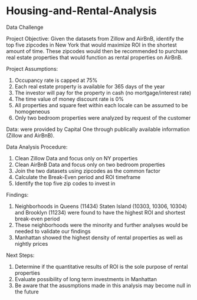 # Housing-and-Rental-Analysis
Data Challenge

Project Objective: Given the datasets from Zillow and AirBnB, identify the top five zipcodes in New York that would maximize ROI in the shortest amount of time. These zipcodes would then be recommended to purchase real estate properties that would function as rental properties on AirBnB.

Project Assumptions: 
1. Occupancy rate is capped at 75%
2. Each real estate property is available for 365 days of the year
3. The investor will pay for the property in cash (no mortgage/interest rate)
4. The time value of money discount rate is 0%
5. All properties and square feet within each locale can be assumed to be homogeneous
6. Only two bedroom properties were analyzed by request of the customer

Data: were provided by Capital One through publically available information (Zillow and AirBnB).

Data Analysis Procedure: 
1. Clean Zillow Data and focus only on NY properties
2. Clean AirBnB Data and focus only on two bedroom properties
3. Join the two datasets using zipcodes as the common factor
4. Calculate the Break-Even period and ROI timeframe
5. Identify the top five zip codes to invest in

Findings:
1. Neighborhoods in Queens (11434) Staten Island (10303, 10306, 10304) and Brooklyn (11234) were found to have the highest ROI and shortest break-even period
2. These neighborhoods were the minority and further analyses would be needed to validate our findings
3. Manhattan showed the highest density of rental properties as well as nightly prices

Next Steps:
1. Determine if the quantitative results of ROI is the sole purpose of rental properties
2. Evaluate possibility of long term investments in Manhattan 
3. Be aware that the asusmptions made in this analysis may become null in the future 

